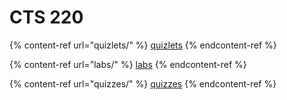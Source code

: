 # CTS 220

{% content-ref url="quizlets/" %}
[quizlets](quizlets/)
{% endcontent-ref %}

{% content-ref url="labs/" %}
[labs](labs/)
{% endcontent-ref %}

{% content-ref url="quizzes/" %}
[quizzes](quizzes/)
{% endcontent-ref %}
